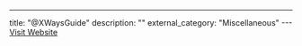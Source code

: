 ---
title: "@XWaysGuide"
description: ""
external_category: "Miscellaneous"
---[Visit Website](https://twitter.com/XWaysGuide)

